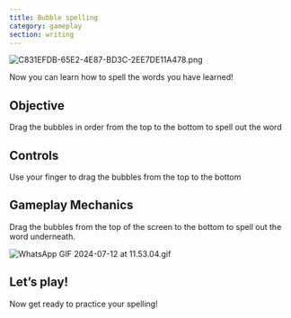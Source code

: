 ```yaml
---
title: Bubble spelling
category: gameplay
section: writing
---
```

![C831EFDB-65E2-4E87-BD3C-2EE7DE11A478.png](https://help.studycat.com/hc/article_attachments/34786813307289)


Now you can learn how to spell the words you have learned!


## Objective


Drag the bubbles in order from the top to the bottom to spell out the word


## Controls


Use your finger to drag the bubbles from the top to the bottom


## Gameplay Mechanics


Drag the bubbles from the top of the screen to the bottom to spell out the word underneath.


![WhatsApp GIF 2024-07-12 at 11.53.04.gif](https://help.studycat.com/hc/article_attachments/34964575773977)


## Let’s play!


Now get ready to practice your spelling!

